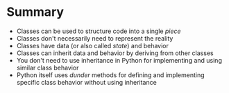 # Summary

* Classes can be used to structure code into a single *piece*
* Classes don't necessarily need to represent the reality
* Classes have data (or also called *state*) and behavior
* Classes can inherit data and behavior by deriving from other classes
* You don't need to use inheritance in Python for implementing and using
  similar class behavior
* Python itself uses *dunder* methods for defining and implementing specific
  class behavior without using inheritance
